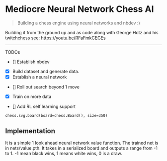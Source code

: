 
# Mediocre Neural Network Chess AI
> Building a chess engine using neural networks and nbdev :)


Building it from the ground up and as code along with George Hotz and his twitchchess see: 
https://youtu.be/RFaFmkCEGEs

---
TODOs
- [] Establish nbdev
- [x] Build dataset and generate data.
- [x] Establish a neural network
- [] Roll out search beyond 1 move
- [x] Train on more data
- [] Add RL self learning support

```
chess.svg.board(board=chess.Board(), size=350)
```

## Implementation

It is a simple 1 look ahead neural network value function. The trained net is in nets/value.pth. It takes in a serialized board and outputs a range from -1 to 1. -1 mean black wins, 1 means white wins, 0 is a draw.
